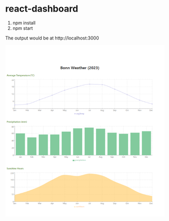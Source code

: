 # react-dashboard

1) npm install
2) npm start
   
The output would be at http://localhost:3000

![My Image](https://github.com/ramanamuttana/react-dashboard/blob/main/images/Screenshot%202024-11-17%20190716.png)

